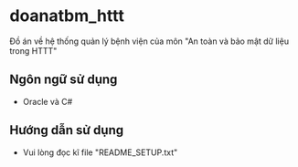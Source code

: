# doanatbm_httt
Đồ án về hệ thống quản lý bệnh viện của môn "An toàn và bảo mật dữ liệu trong HTTT"

## Ngôn ngữ sử dụng
- Oracle và C#

## Hướng dẫn sử dụng
- Vui lòng đọc kĩ file "README_SETUP.txt"

